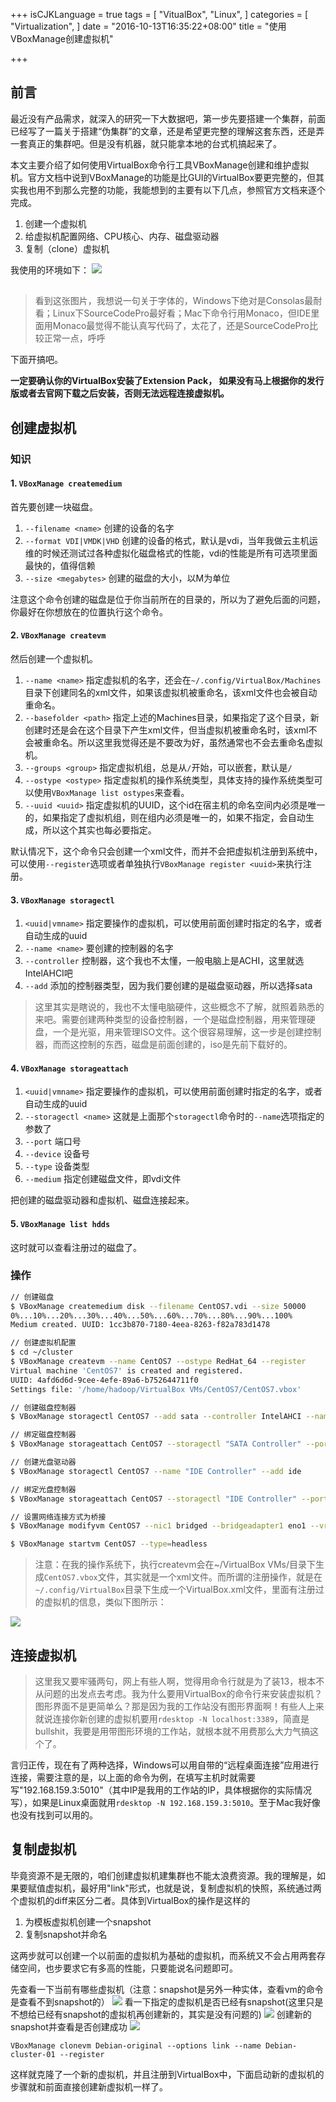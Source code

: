 +++
isCJKLanguage = true
tags = [
  "VitualBox",
  "Linux",
]
categories = [
  "Virtualization",
]
date = "2016-10-13T16:35:22+08:00"
title = "使用VBoxManage创建虚拟机"

+++

## 前言

最近没有产品需求，就深入的研究一下大数据吧，第一步先要搭建一个集群，前面已经写了一篇关于搭建“伪集群”的文章，还是希望更完整的理解这套东西，还是弄一套真正的集群吧。但是没有机器，就只能拿本地的台式机搞起来了。

本文主要介绍了如何使用VirtualBox命令行工具VBoxManage创建和维护虚拟机。官方文档中说到VBoxManage的功能是比GUI的VirtualBox要更完整的，但其实我也用不到那么完整的功能，我能想到的主要有以下几点，参照官方文档来逐个完成。

1. 创建一个虚拟机
2. 给虚拟机配置网络、CPU核心、内存、磁盘驱动器
3. 复制（clone）虚拟机

我使用的环境如下：
![](http://7xn2pe.com1.z0.glb.clouddn.com/machine.png)

##
> 看到这张图片，我想说一句关于字体的，Windows下绝对是Consolas最耐看；Linux下SourceCodePro最好看；Mac下命令行用Monaco，但IDE里面用Monaco最觉得不能认真写代码了，太花了，还是SourceCodePro比较正常一点，呼呼

下面开搞吧。

**一定要确认你的VirtualBox安装了Extension Pack， 如果没有马上根据你的发行版或者去官网下载之后安装，否则无法远程连接虚拟机。**

## 创建虚拟机

### 知识

#### 1. `VBoxManage createmedium`

首先要创建一块磁盘。

1. `--filename <name>` 创建的设备的名字
2. `--format VDI|VMDK|VHD` 创建的设备的格式，默认是vdi，当年我做云主机运维的时候还测试过各种虚拟化磁盘格式的性能，vdi的性能是所有可选项里面最快的，值得信赖
3. `--size <megabytes>` 创建的磁盘的大小，以M为单位

注意这个命令创建的磁盘是位于你当前所在的目录的，所以为了避免后面的问题，你最好在你想放在的位置执行这个命令。

#### 2. `VBoxManage createvm`

然后创建一个虚拟机。

1. `--name <name>` 指定虚拟机的名字，还会在`~/.config/VirtualBox/Machines`目录下创建同名的xml文件，如果该虚拟机被重命名，该xml文件也会被自动重命名。
2. `--basefolder <path>` 指定上述的Machines目录，如果指定了这个目录，新创建时还是会在这个目录下产生xml文件，但当虚拟机被重命名时，该xml不会被重命名。所以这里我觉得还是不要改为好，虽然通常也不会去重命名虚拟机。
3. `--groups <group>` 指定虚拟机组，总是从`/`开始，可以嵌套，默认是`/`
4. `--ostype <ostype>` 指定虚拟机的操作系统类型，具体支持的操作系统类型可以使用`VBoxManage list ostypes`来查看。
5. `--uuid <uuid>` 指定虚拟机的UUID，这个id在宿主机的命名空间内必须是唯一的，如果指定了虚拟机组，则在组内必须是唯一的，如果不指定，会自动生成，所以这个其实也每必要指定。

默认情况下，这个命令只会创建一个xml文件，而并不会把虚拟机注册到系统中，可以使用`--register`选项或者单独执行`VBoxManage register <uuid>`来执行注册。

#### 3. `VBoxManage storagectl`

1. `<uuid|vmname>` 指定要操作的虚拟机，可以使用前面创建时指定的名字，或者自动生成的uuid
2. `--name <name>` 要创建的控制器的名字
3. `--controller` 控制器，这个我也不太懂，一般电脑上是ACHI，这里就选IntelAHCI吧
4. `--add` 添加的控制器类型，因为我们要创建的是磁盘驱动器，所以选择sata

> 这里其实是瞎说的，我也不太懂电脑硬件，这些概念不了解，就照着熟悉的来吧。需要创建两种类型的设备控制器，一个是磁盘控制器，用来管理硬盘，一个是光驱，用来管理ISO文件。这个很容易理解，这一步是创建控制器，而而这控制的东西，磁盘是前面创建的，iso是先前下载好的。

#### 4. `VBoxManage storageattach`

1. `<uuid|vmname>` 指定要操作的虚拟机，可以使用前面创建时指定的名字，或者自动生成的uuid
2. `--storagectl <name>` 这就是上面那个`storagectl`命令时的`--name`选项指定的参数了
3. `--port` 端口号
4. `--device` 设备号
5. `--type` 设备类型
6. `--medium` 指定创建磁盘文件，即vdi文件


把创建的磁盘驱动器和虚拟机、磁盘连接起来。

#### 5. `VBoxManage list hdds`

这时就可以查看注册过的磁盘了。


### 操作

```bash
// 创建磁盘
$ VBoxManage createmedium disk --filename CentOS7.vdi --size 50000
0%...10%...20%...30%...40%...50%...60%...70%...80%...90%...100%
Medium created. UUID: 1cc3b870-7180-4eea-8263-f82a783d1478

// 创建虚拟机配置
$ cd ~/cluster
$ VBoxManage createvm --name CentOS7 --ostype RedHat_64 --register
Virtual machine 'CentOS7' is created and registered.
UUID: 4afd6d6d-9cee-4efe-89a6-b752644711f0
Settings file: '/home/hadoop/VirtualBox VMs/CentOS7/CentOS7.vbox'

// 创建磁盘控制器
$ VBoxManage storagectl CentOS7 --add sata --controller IntelAHCI --name "SATA Controller"

// 绑定磁盘控制器
$ VBoxManage storageattach CentOS7 --storagectl "SATA Controller" --port 0 --device 0 --type hdd --medium CentOS7.vdi

// 创建光盘驱动器
$ VBoxManage storagectl CentOS7 --name "IDE Controller" --add ide

// 绑定光盘控制器
$ VBoxManage storageattach CentOS7 --storagectl "IDE Controller" --port 0 --device 0 --type dvddrive --medium ~/Downloads/CentOS-7-x86_64-Minimal-1511.iso

// 设置网络连接方式为桥接
$ VBoxManage modifyvm CentOS7 --nic1 bridged --bridgeadapter1 eno1 --vrde on --vrdeaddress 0.0.0.0 --vrdeport 5010 --memory 1024 --cpus 1

$ VBoxManage startvm CentOS7 --type=headless

```

> 注意：在我的操作系统下，执行createvm会在~/VirtualBox VMs/目录下生成`CentOS7.vbox`文件，其实就是一个xml文件。而所谓的注册操作，就是在`~/.config/VirtualBox`目录下生成一个VirtualBox.xml文件，里面有注册过的虚拟机的信息，类似下图所示：

![](http://7xn2pe.com1.z0.glb.clouddn.com/virtualbox.png)


## 连接虚拟机

> 这里我又要牢骚两句，网上有些人啊，觉得用命令行就是为了装13，根本不从问题的出发点去考虑。我为什么要用VirtualBox的命令行来安装虚拟机？图形界面不是更简单么？那是因为我的工作站没有图形界面啊！有些人上来就说连接你新创建的虚拟机要用`rdesktop -N localhost:3389`，简直是bullshit，我要是用带图形环境的工作站，就根本就不用费那么大力气搞这个了。

言归正传，现在有了两种选择，Windows可以用自带的“远程桌面连接”应用进行连接，需要注意的是，以上面的命令为例，在填写主机时就需要写"192.168.159.3:5010"（其中IP是我用的工作站的IP，具体根据你的实际情况写），如果是Linux桌面就用`rdesktop -N 192.168.159.3:5010`。至于Mac我好像也没有找到可以用的。

## 复制虚拟机

毕竟资源不是无限的，咱们创建虚拟机建集群也不能太浪费资源。我的理解是，如果要赋值虚拟机，最好用"link"形式，也就是说，复制虚拟机的快照，系统通过两个虚拟机的diff来区分二者。具体到VirtualBox的操作是这样的

1. 为模板虚拟机创建一个snapshot
2. 复制snapshot并命名

这两步就可以创建一个以前面的虚拟机为基础的虚拟机，而系统又不会占用两套存储空间，也步要求它有多高的性能，只要能说名问题即可。

先查看一下当前有哪些虚拟机（注意：snapshot是另外一种实体，查看vm的命令是查看不到snapshot的）
![](http://ww1.sinaimg.cn/large/65e4f1e6gw1f8v1dqo36oj20yw05etat.jpg)
看一下指定的虚拟机是否已经有snapshot(这里只是不想给已经有snapshot的虚拟机再创建新的，其实是没有问题的)
![](http://ww1.sinaimg.cn/large/65e4f1e6gw1f8v1ffm5tcj216002omy7.jpg)
创建新的snapshot并查看是否创建成功
![](http://ww1.sinaimg.cn/large/65e4f1e6gw1f8v1ig2xsuj21kw07en04.jpg)

`VBoxManage clonevm Debian-original --options link --name Debian-cluster-01 --register`

这样就克隆了一个新的虚拟机，并且注册到VirtualBox中，下面启动新的虚拟机的步骤就和前面直接创建新虚拟机一样了。 

